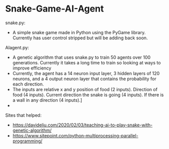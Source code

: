 # Snake-Game-AI-Agent

snake.py:
  - A simple snake game made in Python using the PyGame library. Currently has user control stripped but will be adding back soon.

AIagent.py:
  - A genetic algorithm that uses snake.py to train 50 agents over 100 generations. Currently it takes a long time to train so looking at ways to improve efficiency
  - Currently, the agent has a 14 neuron input layer, 3 hidden layers of 120 neurons, and a 4 output neuron layer that contains the probability for each direction.
  - The inputs are relative x and y position of food (2 inputs). Direction of food (4 inputs). Current direction the snake is going (4 inputs). If there is a wall in any direction (4 inputs).]
  - 




Sites that helped:
  - https://davideliu.com/2020/02/03/teaching-ai-to-play-snake-with-genetic-algorithm/
  - https://www.sitepoint.com/python-multiprocessing-parallel-programming/
